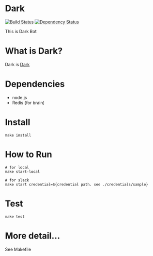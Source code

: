 # Dark

[![Build Status](https://travis-ci.org/ngineerxiv/dark-bot.svg)](https://travis-ci.org/ngineerxiv/dark-bot)
[![Dependency Status](https://gemnasium.com/ngineerxiv/dark-bot.svg)](https://gemnasium.com/ngineerxiv/dark-bot)

This is Dark Bot

# What is Dark?

Dark is [Dark](https://ngineerxiv.doorkeeper.jp/)

# Dependencies

* node.js 
* Redis (for brain)

# Install

```
make install
```

# How to Run

```
# for local
make start-local

# for slack
make start credential=${credential path. see ./credentials/sample}
```

# Test

```
make test
```

# More detail...

See Makefile
